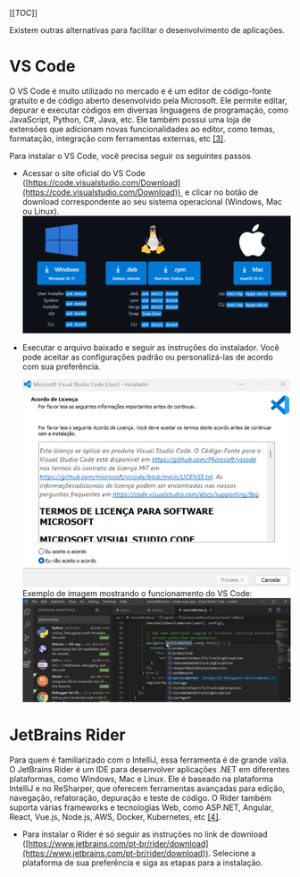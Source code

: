 [[_TOC_]]
      
Existem outras alternativas para facilitar o desenvolvimento de aplicações.

# VS Code
      
O VS Code é muito utilizado no mercado e é um editor de código-fonte gratuito e de código aberto desenvolvido pela Microsoft. Ele permite editar, depurar e executar códigos em diversas linguagens de programação, como JavaScript, Python, C#, Java, etc. Ele também possui uma loja de extensões que adicionam novas funcionalidades ao editor, como temas, formatação, integração com ferramentas externas, etc [[3]](/Advanced-Business-Development-with-.NET/1º-Semestre/Aula-02-%2D-IDE-Visual-Studio,-Primeiro-Programa-em-Csharp/Referências).

Para instalar o VS Code, você precisa seguir os seguintes passos
- Acessar o site oficial do VS Code ([https://code.visualstudio.com/Download](https://code.visualstudio.com/Download))  e clicar no botão de download correspondente ao seu sistema operacional (Windows, Mac ou Linux).
  ![image.png](/.attachments/image-e3266085-7e66-499a-b3be-eb9714becc12.png)
    
- Executar o arquivo baixado e seguir as instruções do instalador. Você pode aceitar as configurações padrão ou personalizá-las de acordo com sua preferência.

  ![animacao.gif](/.attachments/animacao-246ccb80-8146-4042-89ca-71e0cfd299e4.gif)
  Exemplo de imagem mostrando o funcionamento do VS Code:
  ![image.png](/.attachments/image-e10b0257-cd6b-4dd2-87a0-4091b478ad3f.png)

# JetBrains Rider

      
Para quem é familiarizado com o IntelliJ, essa ferramenta é de grande valia. O JetBrains Rider é um IDE para desenvolver aplicações .NET em diferentes plataformas, como Windows, Mac e Linux. Ele é baseado na plataforma IntelliJ e no ReSharper, que oferecem ferramentas avançadas para edição, navegação, refatoração, depuração e teste de código. O Rider também suporta várias frameworks e tecnologias Web, como ASP.NET, Angular, React, Vue.js, Node.js, AWS, Docker, Kubernetes, etc [[4]](/Advanced-Business-Development-with-.NET/1º-Semestre/Aula-02-%2D-IDE-Visual-Studio,-Primeiro-Programa-em-Csharp/Referências).

- Para instalar o Rider é só seguir as instruções no link de download ([https://www.jetbrains.com/pt-br/rider/download](https://www.jetbrains.com/pt-br/rider/download)). Selecione a plataforma de sua preferência e siga as etapas para a instalação.